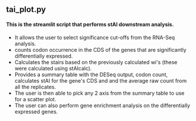 ## tai_plot.py 

#### This is the streamlit script that performs stAI downstream analysis. 
- It allows the user to select significance cut-offs from the RNA-Seq analysis.
- counts codon occurrence in the CDS of the genes that are significantly differentially expressed.
- Calculates the stairs based on the previously calculated wi's (these were calculated using stAIcalc).
- Provides a summary table with the DESeq output, codon count, calculates stAI for the gene's CDS and and the average raw count from all the replicates.
- The user is then able to pick any 2 axis from the summary table to use for a scatter plot.
- The user can also perform gene enrichment analysis on the differentially expressed genes. 

